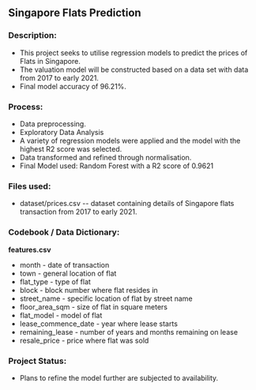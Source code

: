 ## Singapore Flats Prediction

### Description:

- This project seeks to utilise regression models to predict the prices of Flats in Singapore. 
- The valuation model will be constructed based on a data set with data from 2017 to early 2021. 
- Final model accuracy of 96.21%.

### Process:

- Data preprocessing. 
- Exploratory Data Analysis
- A variety of regression models were applied and the model with the highest R2 score was selected. 
- Data transformed and refined through normalisation.
- Final Model used: Random Forest with a R2 score of 0.9621

### Files used:

- dataset/prices.csv -- dataset containing details of Singapore flats transaction from 2017 to early 2021.

### Codebook / Data Dictionary:

**features.csv**
- month - date of transaction
- town - general location of flat
- flat_type - type of flat
- block - block number where flat resides in
- street_name - specific location of flat by street name
- floor_area_sqm - size of flat in square meters
- flat_model - model of flat
- lease_commence_date - year where lease starts
- remaining_lease - number of years and months remaining on lease
- resale_price - price where flat was sold
  
### Project Status:
- Plans to refine the model further are subjected to availability.

